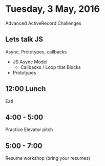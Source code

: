 Tuesday,  3 May, 2016
=====================

Advanced ActiveRecord Challenges

Lets talk JS
------------

Async, Prototypes, callbacks

* JS Async Model
  * Callbacks / Loop that Blocks
* Prototypes

12:00 Lunch
-----------

Eat!

4:00 - 5:00
-----------

Practice Elevator pitch

5:00 -  7:00
------------

Resume workshop (bring your resumes)

